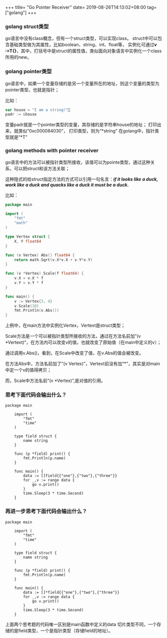 +++
title= "Go Pointer Receiver"
date= 2019-08-26T14:13:02+08:00
tag= ["golang"]
+++
### golang struct类型
go语言中没有class概念，但有一个struct类型，可以实现class。
struct中可以包含基础类型做为其属性，比如boolean、string、int、float等，
实例化可通过**v :=T{}**，其中，打括号中是struct的属性值，类似面向对象语言中实例化一个class所用的new。
### golang pointer类型
go语言中，如果一个变量存储的是另一个变量所在的地址，则这个变量的类型为pointer类型，也就是指针； 

比如：

``` go
var house = "I am a string!"
padr := &house
```
变量padr就是一个pointer类型的变量，其存储的是字符串house的地址；
打印出来，就类似“0xc000084030”，
打印类型，则为“*string”
在golang中，指针类型就是“*T”
### golang methods with pointer receiver
go语言中的方法可以被指针类型所接收，该值可以为pointe类型，通过这种关系，可以把struct和该方法关联；

这种隐式的给struct指定方法的方式可以引用一句名言：***if it looks like a duck, work like a duck and quacks like a duck it must be a duck.***

比如：

``` go
package main

import (
	"fmt"
	"math"
)

type Vertex struct {
	X, Y float64
}

func (v Vertex) Abs() float64 {
	return math.Sqrt(v.X*v.X + v.Y*v.Y)
}

func (v *Vertex) Scale(f float64) {
	v.X = v.X * f
	v.Y = v.Y * f
}

func main() {
	v := Vertex{3, 4}
	v.Scale(10)
	fmt.Println(v.Abs())
}

```

上例中，在main方法中实例化Vertex，Vertext是struct类型；

Scale方法是一个可以被指针类型所接收的方法，通过在方法名前加”(v *Vertext)“，在方法内可以改变v的值，也就改变了原始值（在main中定义的v）；

通过调用v.Abs()，看到，在Scale中改变了值，在v.Abs的值会被改变。

在方法Abs中，方法名前加了“(v Vertex)”，Vertext前没有加“*”，其实是对main中定一个v的值得拷贝；

而，Scale中方法名前“(v *Vertex)”,是对值的引用。

### 思考下面代码会输出什么？
``` 
package main

    import (
        "fmt"
        "time"
    )

    type field struct {
        name string
    }

    func (p *field) print() {
        fmt.Println(p.name)
    }

    func main() {
        data := []field{{"one"},{"two"},{"three"}}
        for _,v := range data {
            go v.print()
        }
        time.Sleep(3 * time.Second)
    }
```
### 再进一步思考下面代码会输出什么？
```
package main

    import (
        "fmt"
        "time"
    )

    type field struct {
        name string
    }

    func (p *field) print() {
        fmt.Println(p.name)
    }

    func main() {
        data := []*field{{"one"},{"two"},{"three"}}
        for _,v := range data {
            go v.print()
        }
        time.Sleep(3 * time.Second)
    }
```
上面两个思考题的代码唯一区别是main函数中定义的data 切片类型不同，一个存储的是field类型，一个是指针类型（存储field的地址）。
